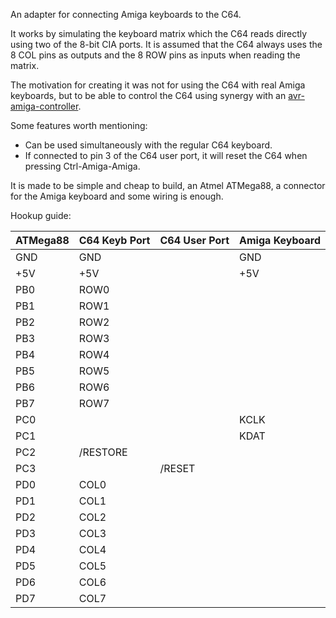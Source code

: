 An adapter for connecting Amiga keyboards to the C64.

It works by simulating the keyboard matrix which the C64 reads directly using two of the 8-bit CIA ports. It is assumed that the C64 always uses the 8 COL pins as outputs and the 8 ROW pins as inputs when reading the matrix.

The motivation for creating it was not for using the C64 with real Amiga keyboards, but to be able to control the C64 using synergy with an [avr-amiga-controller](https://github.com/patrikaxelsson/avr-amiga-controller/tree/master/firmware).

Some features worth mentioning:
- Can be used simultaneously with the regular C64 keyboard.
- If connected to pin 3 of the C64 user port, it will reset the C64 when pressing Ctrl-Amiga-Amiga.

It is made to be simple and cheap to build, an Atmel ATMega88, a connector for the Amiga keyboard and some wiring is enough.

Hookup guide:

| ATMega88      | C64 Keyb Port | C64 User Port | Amiga Keyboard |
| ------------- | ------------- | ------------- | -------------- |
| GND           | GND           |               | GND            |
| +5V           | +5V           |               | +5V            |
| PB0           | ROW0          |               |                |
| PB1           | ROW1          |               |                |
| PB2           | ROW2          |               |                |
| PB3           | ROW3          |               |                |
| PB4           | ROW4          |               |                |
| PB5           | ROW5          |               |                |
| PB6           | ROW6          |               |                |
| PB7           | ROW7          |               |                |
| PC0           |               |               | KCLK           |
| PC1           |               |               | KDAT           |
| PC2           | /RESTORE      |               |                |
| PC3           |               | /RESET        |                |
| PD0           | COL0          |               |                |
| PD1           | COL1          |               |                |
| PD2           | COL2          |               |                |
| PD3           | COL3          |               |                |
| PD4           | COL4          |               |                |
| PD5           | COL5          |               |                |
| PD6           | COL6          |               |                |
| PD7           | COL7          |               |                |
